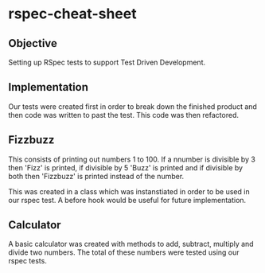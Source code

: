 # rspec-cheat-sheet

## Objective

Setting up RSpec tests to support Test Driven Development. 

## Implementation

Our tests were created first in order to break down the finished product and then code was written to past the test. This code was then refactored.

## Fizzbuzz
This consists of printing out numbers 1 to 100. If a nnumber is divisible by 3 then 'Fizz' is printed, if divisible by 5 'Buzz' is printed and if divisible by both then 'Fizzbuzz' is printed instead of the number.

This was created in a class which was instanstiated in order to be used in our rspec test. A before hook would be useful for future implementation.

## Calculator
A basic calculator was created with methods to add, subtract, multiply and divide two numbers. The total of these numbers were tested using our rspec tests.
